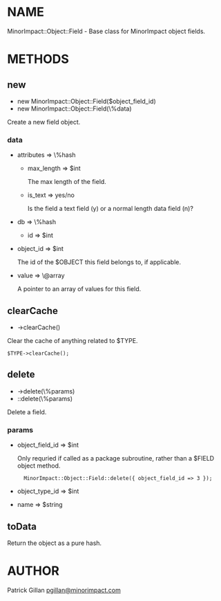 # NAME

MinorImpact::Object::Field - Base class for MinorImpact object fields.

# METHODS

## new

- new MinorImpact::Object::Field($object\_field\_id)
- new MinorImpact::Object::Field(\\%data)

Create a new field object.

### data

- attributes => \\%hash
    - max\_length => $int

        The max length of the field.

    - is\_text => yes/no

        Is the field a text field (y) or a normal length data field (n)?
- db => \\%hash
    - id => $int
- object\_id => $int

    The id of the $OBJECT this field belongs to, if applicable.

- value => \\@array

    A pointer to an array of values for this field.

## clearCache

- ->clearCache()

Clear the cache of anything related to $TYPE.

    $TYPE->clearCache();

## delete

- ->delete(\\%params)
- ::delete(\\%params)

Delete a field.

### params

- object\_field\_id => $int

    Only requried if called as a package subroutine, rather than a $FIELD object
    method.

        MinorImpact::Object::Field::delete({ object_field_id => 3 });

- object\_type\_id => $int
- name => $string

## toData

Return the object as a pure hash.

# AUTHOR

Patrick Gillan <pgillan@minorimpact.com>
